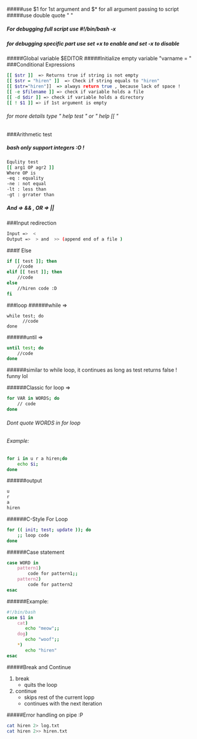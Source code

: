 #####use $1  for 1st argument and  $* for all argument passing to script
#####use double quote " "
##### For debugging full script  use #!/bin/bash -x
##### for debugging specific part use  set +x to enable and set -x  to disable
#####Global variable $EDITOR
#####Initialize empty variable "varname =   "
###Conditional Expressions
```bash
[[ $str ]]  => Returns true if string is not empty
[[ $str = "hiren" ]]  => Check if string equals to "hiren"
[[ $str="hiren"]]  => always return true , because lack of space !
[[ -e $filename ]] => check if variable holds a file
[[ -d $dir ]] => check if variable holds a directory
[[ ! $1 ]] => if 1st argument is empty 
```
###### for more details type " help test " or " help [[ "

###Arithmetic test
##### bash only support integers :O !
```bash
Equlity test
[[ arg1 OP agr2 ]]
Where OP is 
-eq : equality
-ne : not equal
-lt : less than
-gt : grrater than
```

##### And => && , OR => ||

###Input redirection
```bash
Input =>  <
Output =>  > and  >> (append end of a file )
```
###If Else
```bash
if [[ test ]]; then
    //code
elif [[ test ]]; then
    //code
else
    //hiren code :D
fi
```

###loop
######while =>   
```
while test; do
      //code
done
```

######until =>
```bash
until test; do
    //code
done
```
######similar to while loop, it continues as long as test returns false ! funny lol

######Classic for loop  =>
```bash
for VAR in WORDS; do
	// code
done
```
###### Dont quote WORDS in for loop
###### Example:
```bash
for i in u r a hiren;do
    echo $i;
done
```
######output
```bash
u
r
a
hiren
```
######C-Style For Loop
```bash
for (( init; test; update )); do
    ;; loop code
done
```
######Case statement
```bash
case WORD in
    pattern1)
        code for pattern1;;
    pattern2)
        code for pattern2
esac
```
######Example:
```bash
#!/bin/bash
case $1 in
    cat)
       echo "meow";;
    dog)
       echo "woof";;
    *)
       echo "hiren"
esac
```
#####Break and Continue
   1. break
       * quits the loop
   2. continue
       * skips rest of the current lopp
       * continues with the next iteration

#####Error handling on pipe :P 
```bash
cat hiren 2> log.txt
cat hiren 2>> hiren.txt
```







